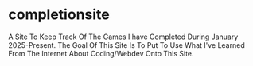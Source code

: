 # completionsite
A Site To Keep Track Of The Games I have Completed During January 2025-Present. The Goal Of This Site Is To Put To Use What I've Learned From The Internet About Coding/Webdev Onto This Site.
